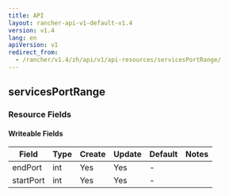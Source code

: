 ```yaml
---
title: API
layout: rancher-api-v1-default-v1.4
version: v1.4
lang: en
apiVersion: v1
redirect_from:
  - /rancher/v1.4/zh/api/v1/api-resources/servicesPortRange/
---
```


## servicesPortRange



### Resource Fields

#### Writeable Fields

Field | Type | Create | Update | Default | Notes
---|---|---|---|---|---
endPort | int | Yes | Yes | - | 
startPort | int | Yes | Yes | - | 



<br>
